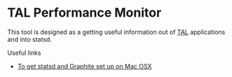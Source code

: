 TAL Performance Monitor
=======================

This tool is designed as a getting useful information out of [TAL](https://github.com/fmtvp/tal) applications and into statsd.

Useful links
- [To get statsd and Graphite set up on Mac OSX](http://steveakers.com/2013/03/12/installing-graphite-statsd-on-mountain-lion-2/) 
